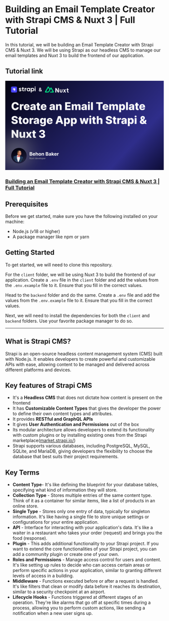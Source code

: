 # Building an Email Template Creator with Strapi CMS & Nuxt 3 | Full Tutorial

 In this tutorial, we will be building an Email Template Creator with Strapi CMS & Nuxt 3. We will be using Strapi as our headless CMS to manage our email templates and Nuxt 3 to build the frontend of our application.

## Tutorial link

[![Cover](/cover.png)](https://youtu.be/qeCSlwSKrqw)

### [Building an Email Template Creator with Strapi CMS & Nuxt 3 | Full Tutorial](https://youtu.be/qeCSlwSKrqw)

## Prerequisites

Before we get started, make sure you have the following installed on your machine:

- Node.js (v18 or higher)
- A package manager like npm or yarn


## Getting Started

To get started, we will need to clone this repository.

For the `client` folder, we will be using Nuxt 3 to build the frontend of our application. Create a `.env` file in the `client` folder and add the values from the `.env.example` file to it. Ensure that you fill in the correct values.

Head to the `backend` folder and do the same. Create a `.env` file and add the values from the `.env.example` file to it. Ensure that you fill in the correct values.

Next, we will need to install the dependencies for both the `client` and `backend` folders. Use your favorite package manager to do so.

---

## What is Strapi CMS?

Strapi is an open-source headless content management system (CMS) built with Node.js. It enables developers to create powerful and customizable APIs with ease, allowing content to be managed and delivered across different platforms and devices.

## Key features of Strapi CMS

- It's a **Headless CMS** that does not dictate how content is present on the frontend
- It has **Customizable Content Types** that gives the developer the power to define their own content types and attributes.
- It provides **RESTful and GraphQL APIs**
- It gives **User Authentication and Permissions** out of the box
- Its modular architecture allows developers to extend its functionality with custom plugins or by installing existing ones from the Strapi marketplace([market.strapi.io/](https://market.strapi.io/))
- Strapi supports various databases, including  PostgreSQL, MySQL, SQLite, and MariaDB, giving developers the flexibility to choose the database that best suits their project requirements.

## Key Terms

- **Content Type**- It's like defining the blueprint for your database tables, specifying what kind of information they will store.
- **Collection Type** -  Stores multiple entries of the same content type. Think of it as a container for similar items, like a list of products in an online store.
- **Single Type** -  Stores only one entry of data, typically for singleton information. It's like having a single file to store unique settings or configurations for your entire application.
- **API** -   Interface for interacting with your application's data. It's like a waiter in a restaurant who takes your order (request) and brings you the food (response).
- **Plugin** - This adds additional functionality to your Strapi project.  If you want to extend the core functionalities of your Strapi project, you can add a community plugin or create one of your own.
- **Roles and Permissions** - Manage access control for users and content. It's like setting up rules to decide who can access certain areas or perform specific actions in your application, similar to granting different levels of access in a building.
- **Middleware** - Functions executed before or after a request is handled. It's like filters that clean or modify data before it reaches its destination, similar to a security checkpoint at an airport.
- **Lifecycle Hooks** - Functions triggered at different stages of an operation. They're like alarms that go off at specific times during a process, allowing you to perform custom actions, like sending a notification when a new user signs up.

